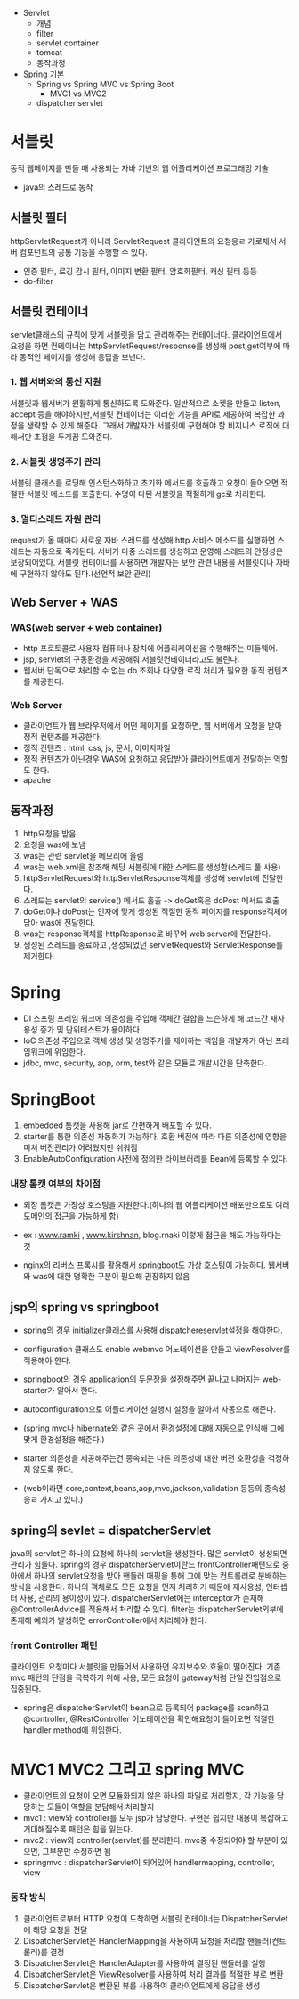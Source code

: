 - Servlet
    - 개념
    - filter
    - servlet container 
    - tomcat
    - 동작과정
- Spring 기본
    - Spring vs Spring MVC vs Spring Boot
        - MVC1 vs MVC2
    - dispatcher servlet

# 서블릿
동적 웹페이지를 만들 때 사용되는 자바 기반의 웹 어플리케이션 프로그래밍 기술
- java의 스레드로 동작

## 서블릿 필터
httpServletRequest가 아니라 ServletRequest
클라이언트의 요청응ㄹ 가로채서 서버 컴포넌트의 공통 기능을 수행할 수 있다.
- 인증 필터, 로깅 감시 필터, 이미지 변환 필터, 암호화필터, 캐싱 필터 등등
- do-filter

## 서블릿 컨테이너
servlet클래스의 규칙에 맞게 서블릿을 담고 관리해주는 컨테이너다.
클라이언트에서 요청을 하면 컨테이너는 httpServletRequest/response를 생성해 
post,get여부에 따라 동적인 페이지를 생성해 응답을 보낸다.
### 1. 웹 서버와의 통신 지원
서블릿과 웹서버가 원활하게 통신하도록 도와준다. 
일반적으로 소켓을 만들고 listen, accept 등을 해야하지만,서블릿 컨테이너는 이러한 기능을 API로 제공하여 복잡한 과정을 생략할 수 있게 해준다. 
그래서 개발자가 서블릿에 구현해야 할 비지니스 로직에 대해서만 초점을 두게끔 도와준다.
### 2. 서블릿 생명주기 관리
서블릿 클래스를 로딩해 인스턴스화하고 초기화 메서드를 호출하고 요청이 들어오면 적절한 서블릿 메소드를 호출한다.
수명이 다된 서블릿을 적절하게 gc로 처리한다.
### 3. 멀티스레드 자원 관리
request가 올 때마다 새로운 자바 스레드를 생성해 http 서비스 메소드를 실행하면 스레드는 자동으로 죽게된다.
서버가 다중 스레드를 생성하고 운영해 스레드의 안정성은 보장되어있다.
서블릿 컨테이너를 사용하면 개발자는 보안 관련 내용을 서블릿이나 자바에 구현하지 않아도 된다.(선언적 보안 관리)

## Web Server + WAS
### WAS(web server + web container)
- http 프로토콜로 사용자 컴퓨터나 장치에 어플리케이션을 수행해주는 미들웨어.
- jsp, servlet의 구동환경을 제공해줘 서블릿컨테이너라고도 불린다.
- 웹서버 단독으로 처리할 수 없는 db 조회나 다양한 로직 처리가 필요한 동적 컨텐츠를 제공한다.

### Web Server
- 클라이언트가 웹 브라우저에서 어떤 페이지를 요청하면, 웹 서버에서 요청을 받아 정적 컨탠츠를 제공한다.
- 정적 컨텐츠 : html, css, js, 문서, 이미지파일
- 정적 컨텐츠가 아닌경우 WAS에 요청하고 응답받아 클라이언트에게 전달하는 역할도 한다.
- apache

## 동작과정
1. http요청을 받음
2. 요청을 was에 보냄
3. was는 관련 servlet을 메모리에 올림
4. was는 web.xml을 참조해 해당 서블릿에 대한 스레드를 생성함(스레드 풀 사용)
5. httpServletRequest와 httpServletResponse객체를 생성해 servlet에 전달한다.
6. 스레드는 servlet의 service() 메서드 홀출 -> doGet혹은 doPost 메서드 호출
7. doGet이나 doPost는 인자에 맞게 생성된 적절한 동적 페이지를 response객체에 담아 was에 전달한다.
8. was는 response객체를 httpResponse로 바꾸어 web server에 전달한다.
9. 생성된 스레드를 종료하고 ,생성되었던 servletRequest와 ServletResponse를 제거한다.

# Spring
- DI 스프링 프레임 워크에 의존성을 주입해 객체간 결합을 느슨하게 해 코드간 재사용성 증가 및 단위테스트가 용이하다.
- IoC 의존성 주입으로 객체 생성 및 생명주기를 제어하는 책임을 개발자가 아닌 프레임워크에 위임한다. 
- jdbc, mvc, security, aop, orm, test와 같은 모듈로 개발시간을 단축한다.

# SpringBoot
1. embedded 톰캣을 사용해 jar로 간편하게 배포할 수 있다.
2. starter를 통한 의존성 자동화가 가능하다. 호환 버전에 따라 다른 의존성에 영향을 미쳐 버전관리가 어려웠지만 쉬워짐
3. EnableAutoConfiguration 사전에 정의한 라이브러리를 Bean에 등록할 수 있다.

### 내장 톰캣 여부의 차이점
- 외장 톰캣은 가장상 호스팅을 지원한다.(하나의 웹 어플리케이션 배포만으로도 여러 도메인의 접근을 가능하게 함)
- ex : www.ramki , www.kirshnan, blog.rnaki 이렇게 접근을 해도 가능하다는 것

- nginx의 리버스 프록시를 활용해서 springboot도 가상 호스팅이 가능하다. 웹서버와 was에 대한 명확한 구분이 필요해 권장하지 않음

## jsp의 spring vs springboot
- spring의 경우 initializer클래스를 사용해 dispatchereservlet설정을 해야한다.
- configuration 클래스도 enable webmvc 어노테이션을 만들고 viewResolver를 적용해야 한다.

- springboot의 경우 application의 두문장을 설정해주면 끝나고 나머지는 web-starter가 알아서 한다.
- autoconfiguration으로 어플리케이션 실행시 설정을 알아서 자동으로 해준다.
- (spring mvc나 hibernate와 같은 곳에서 환경설정에 대해 자동으로 인식해 그에 맞게 환경설정을 해준다.)  
- starter 의존성을 제공해주는건 종속되는 다른 의존성에 대한 버전 호환성을 걱정하지 않도록 한다.
- (web이라면 core,context,beans,aop,mvc,jackson,validation 등등의 종속성응ㄹ 가지고 있다.)

## spring의 sevlet = dispatcherServlet
java의 servlet은 하나의 요청에 하나의 servlet을 생성한다. 많은 servlet이 생성되면 관리가 힘들다.
spring의 경우 dispatcherServlet이란느 frontController패턴으로 중아에서 하나의 servlet요청을 받아
핸들러 매핑을 통해 그에 맞는 컨트롤러로 분배하는 방식을 사용한다.
하나의 객체로도 모든 요청을 먼저 처리하기 때문에 재사용성, 인터셉터 사용, 관리의 용이성이 있다.
dispatcherServlet에는 interceptor가 존재해 @ControllerAdvice를 적용해서 처리할 수 있다.
filter는 dispatcherServlet외부에 존재해 예외가 발생하면 errorController에서 처리해야 한다.

### front Controller 패턴
클라이언트 요청마다 서블릿을 만들어서 사용하면 유지보수와 효율이 떨어진다.
기존 mvc 패턴의 단점을 극복하기 위해 사용, 모든 요청이 gateway처럼 단일 진입점으로 집중된다.
- spring은 dispatcherServlet이 bean으로 등록되어 package를 scan하고 
@controller, @RestController 어노테이션을 확인해요청이 들어오면 적절한 handler method에 위임한다.

# MVC1 MVC2 그리고 spring MVC
- 클라이언트의 요청이 오면 모듈화되지 않은 하나의 파일로 처리할지, 각 기능을 담당하는 모듈이 역할을 분담해서 처리할지
- mvc1 : view와 controller를 모두 jsp가 담당한다. 구현은 쉽지만 내용이 복잡하고 거대해질수록 패턴은 힘을 잃는다.
- mvc2 : view와 controller(servlet)를 분리한다. mvc중 수정되어야 할 부분이 있으면, 그부분만 수정하면 됨
- springmvc : dispatcherServlet이 되어있어 handlermapping, controller, view

### 동작 방식
1. 클라이언트로부터 HTTP 요청이 도착하면 서블릿 컨테이너는 DispatcherServlet에 해당 요청을 전달
2. DispatcherServlet은 HandlerMapping을 사용하여 요청을 처리할 핸들러(컨트롤러)를 결정
3. DispatcherServlet은 HandlerAdapter를 사용하여 결정된 핸들러를 실행
4. DispatcherServlet은 ViewResolver를 사용하여 처리 결과를 적절한 뷰로 변환
5. DispatcherServlet은 변환된 뷰를 사용하여 클라이언트에게 응답을 생성
